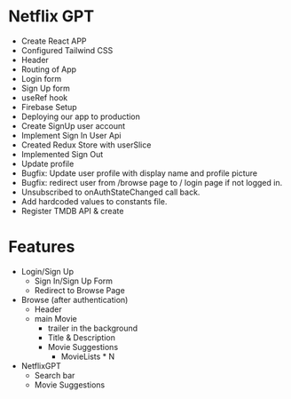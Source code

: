 # Netflix GPT
- Create React APP
- Configured Tailwind CSS
- Header
- Routing of App
- Login form
- Sign Up form
- useRef hook
- Firebase Setup
- Deploying our app to production
- Create SignUp user account
- Implement Sign In User Api
- Created Redux Store with userSlice
- Implemented Sign Out
- Update profile
- Bugfix: Update user profile with display name and profile picture
- Bugfix: redirect user from /browse page to / login page if not logged in.
- Unsubscribed to onAuthStateChanged call back.
- Add hardcoded values to constants file.
- Register TMDB API & create 




# Features
- Login/Sign Up
    - Sign In/Sign Up Form
    - Redirect to Browse Page
- Browse (after authentication)
    - Header
    - main Movie
        - trailer in the background
        - Title & Description
        - Movie Suggestions
            - MovieLists * N
- NetflixGPT
    - Search bar
    - Movie Suggestions